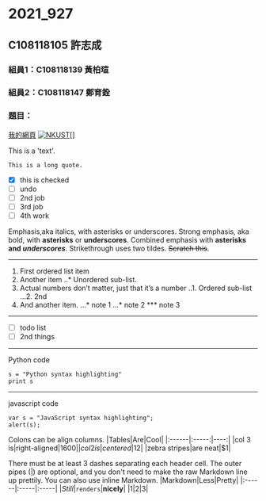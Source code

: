# 2021_927

## C108118105 許志成

### 組員1：C108118139 黃柏瑄
### 組員2：C108118147 鄭育銓

### 題目：

[我的網頁](https://www.nkust.edu.tw)
[![NKUST](https://www.nkust.edu.tw/var/file/0/1000/img/513/182513897.png)](https://www.nkust.edu.tw)[]

This is a 'text'.

```
This is a long quote.
```

- [x] this is checked
- [ ] undo
- [ ] 2nd job
- [ ] 3rd job
- [ ] 4th work

Emphasis,aka italics, with asterisks or underscores.
Strong emphasis, aka bold, with **asterisks** or **underscores**.
Combined emphasis with **asterisks and *underscores***.
Strikethrough uses two tildes. <s>Scratch this</s>.

---

1. First ordered list item
2. Another item
 ..* Unordered sub-list.
3. Actual numbers don’t matter, just that it’s a number
 ..1. Ordered sub-list
 …2. 2nd
4. And another item. 
 ...* note 1
 …* note 2
 *** note 3
    
---
    
- [ ] todo list
- [ ] 2nd things

---

Python code
```python=
s = "Python syntax highlighting"
print s
```

---

javascript code
```javascript=
var s = "JavaScript syntax highlighting";
alert(s);
```
Colons can be align columns.
|Tables|Are|Cool|
|:------|:-----:|----:|
|col 3 is|right-aligned|$1600|
|col 2 is|centered|$12|
|zebra stripes|are neat|$1|

There must be at least 3 dashes separating each header cell. The outer pipes (|) are optional, and you don't need to make the raw Markdown line up prettily. You can also use inline Markdown.
|Markdown|Less|Pretty|
|:------|:-----|:-----|
|*Still*|`renders`|**nicely**|
|1|2|3|
